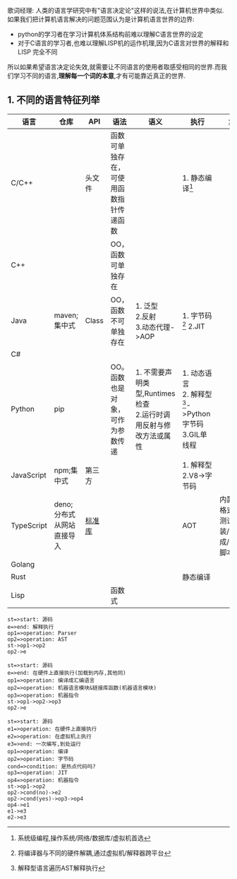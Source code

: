 歌词经理:
人类的语言学研究中有"语言决定论"这样的说法,在计算机世界中类似.如果我们把计算机语言解决的问题范围认为是计算机语言世界的边界:
- python的学习者在学习计算机体系结构前难以理解C语言世界的设定
- 对于C语言的学习者,也难以理解LISP机的运作机理,因为C语言对世界的解释和LISP 完全不同

所以如果希望语言决定论失效,就需要让不同语言的使用者取感受相同的世界.而我们学习不同的语言,**理解每一个词的本意**,才有可能靠近真正的世界.

## 1. 不同的语言特征列举
|    语言    |           仓库           |              API               |                语法                |                             语义                              |                            执行                            |                       集成                        |
| ---------- | ----------------------- | ------------------------------ | ---------------------------------- | ------------------------------------------------------------- | ---------------------------------------------------------- | ------------------------------------------------- |
| C/C++      |                         | 头文件                          | 函数可单独存在，可使用函数指针传递函数 |                                                               | 1. 静态编译[^静态编译]                                       |                                                   |
| C++        |                         |                                | OO，函数可单独存在                   |                                                               |                                                            |                                                   |
| Java       | maven;集中式             | Class                          | OO，函数不可单独存在                 | 1. 泛型<br>2.反射<br>3.动态代理->AOP                           | 1. 字节码[^字节码] 2.JIT                                    |                                                   |
| C#         |                         |                                |                                    |                                                               |                                                            |                                                   |
| Python     | pip                     |                                | OO。函数也是对象，可作为参数传递      | 1. 不需要声明类型,Runtimes检查<br>2.运行时调用反射与修改方法或属性 | 1. 动态语言<br>2. 解释型[^解析型]->Python字节码<br>3.GIL单线程 |                                                   |
| JavaScript | npm;集中式               | 第三方                          |                                    |                                                               | 1. 解释型<br>2.V8->字节码                                   |                                                   |
| TypeScript | deno;分布式从网站直接导入 | [标准库](https://deno.land/std) |                                    |                                                               | AOT                                                        | 内置打包/格式清理/测试/安装/文档生成/linting/脚本编译 |
| Golang     |                         |                                |                                    |                                                               |                                                            |                                                   |
| Rust       |                         |                                |                                    |                                                               | 静态编译                                                    |                                                   |
| Lisp       |                         |                                | 函数式                             |                                                               |                                                            |                                                   |


[^解析型]:解释型语言遍历AST解释执行
```flow
st=>start: 源码
e=>end: 解释执行
op1=>operation: Parser
op2=>operation: AST
st->op1->op2
op2->e
```

[^静态编译]: 系统级编程,操作系统/网络/数据库/虚拟机首选
```flow
st=>start: 源码
e=>end: 在硬件上直接执行(加载到内存,其他同)
op1=>operation: 编译成汇编语言
op2=>operation: 机器语言模块&链接库函数(机器语言模块)
op3=>operation: 机器指令
st->op1->op2->op3
op2->e
```

[^字节码]:将编译器与不同的硬件解耦,通过虚拟机/解释器跨平台
```flow
st=>start: 源码
e1=>operation: 在硬件上直接执行
e2=>operation: 在虚拟机上执行
e3=>end: 一次编写,到处运行
op1=>operation: 编译
op2=>operation: 字节码
cond=>condition: 是热点代码吗?
op3=>operation: JIT
op4=>operation: 机器指令
st->op1->op2
op2->cond(no)->e2
op2->cond(yes)->op3->op4
op4->e1
e1->e3
e2->e3
```
